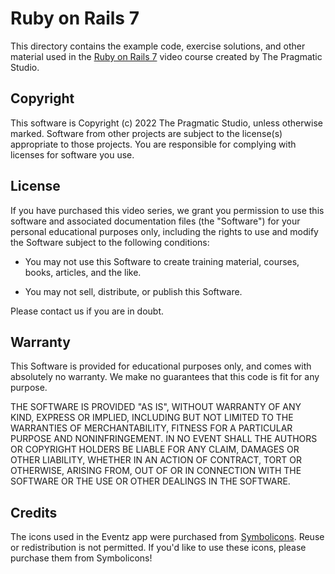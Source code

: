 # Ruby on Rails 7

This directory contains the example code, exercise solutions, and
other material used in the [Ruby on Rails 7](https://pragmaticstudio.com/courses/rails) video course created by The Pragmatic Studio.

## Copyright

This software is Copyright (c) 2022 The Pragmatic Studio, unless otherwise marked. Software from other projects are subject to the license(s) appropriate to those projects. You are responsible for complying with licenses for software you use.

## License

If you have purchased this video series, we grant you permission to use this software and associated documentation files (the "Software") for your personal educational purposes only, including the rights to use and modify the Software subject to the following conditions:

- You may not use this Software to create training material,
  courses, books, articles, and the like.

- You may not sell, distribute, or publish this Software.

Please contact us if you are in doubt.

## Warranty

This Software is provided for educational purposes only, and comes with absolutely no warranty. We make no guarantees that this code is fit for any purpose.

THE SOFTWARE IS PROVIDED "AS IS", WITHOUT WARRANTY OF ANY KIND, EXPRESS OR IMPLIED, INCLUDING BUT NOT LIMITED TO THE WARRANTIES OF MERCHANTABILITY, FITNESS FOR A PARTICULAR PURPOSE AND NONINFRINGEMENT. IN NO EVENT SHALL THE AUTHORS OR COPYRIGHT HOLDERS BE LIABLE FOR ANY CLAIM, DAMAGES OR OTHER LIABILITY, WHETHER IN AN ACTION OF CONTRACT, TORT OR OTHERWISE, ARISING FROM,
OUT OF OR IN CONNECTION WITH THE SOFTWARE OR THE USE OR OTHER DEALINGS IN THE SOFTWARE.

## Credits

The icons used in the Eventz app were purchased from [Symbolicons](https://symbolicons.com/). Reuse or redistribution is not permitted. If you'd like to use these icons, please purchase them from Symbolicons!
